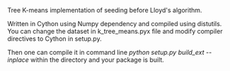 Tree K-means implementation of seeding before Lloyd's algorithm.

Written in Cython using Numpy dependency and compiled using distutils. You can change the dataset in k_tree_means.pyx file and modify compiler directives to Cython in setup.py.

Then one can compile it in command line *python setup.py build_ext --inplace* within the directory and your package is built.
